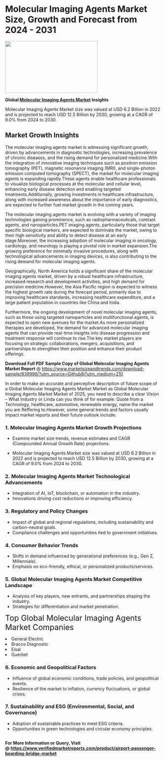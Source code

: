 <H1>Molecular Imaging Agents Market Size, Growth and Forecast from 2024 - 2031</H1><img class="aligncenter size-medium wp-image-584254" src="https://thirdeyenews.in/wp-content/uploads/2024/09/Global-Market-Research-300x168.jpeg" alt="" width="300" height="168" /><p><strong>Global&nbsp;<a href="https://www.marketsizeandtrends.com/download-sample/839996/?utm_source=Github8j?utm_medium=210">Molecular Imaging Agents Market</a> Insights</strong></p><p>Molecular Imaging Agents Market size was valued at USD 6.2 Billion in 2022 and is projected to reach USD 12.5 Billion by 2030, growing at a CAGR of 9.0% from 2024 to 2030.</p><p><h2>Market Growth Insights</h2> <p>The molecular imaging agents market is witnessing significant growth, driven by advancements in diagnostic technologies, increasing prevalence of chronic diseases, and the rising demand for personalized medicine.With the integration of innovative imaging techniques such as positron emission tomography (PET), magnetic resonance imaging (MRI), and single-photon emission computed tomography (SPECT), the market for molecular imaging agents is expanding rapidly.These agents enable healthcare professionals to visualize biological processes at the molecular and cellular level, enhancing early disease detection and enabling targeted treatments.Additionally, growing investments in healthcare infrastructure, along with increased awareness about the importance of early diagnostics, are expected to further fuel market growth in the coming years.</p> <p>The molecular imaging agents market is evolving with a variety of imaging technologies gaining prominence, such as radiopharmaceuticals, contrast agents, and nanoparticles.PET imaging agents, particularly those that target specific biological markers, are expected to dominate the market, owing to their high sensitivity and ability to detect disease at an early stage.Moreover, the increasing adoption of molecular imaging in oncology, cardiology, and neurology is playing a pivotal role in market expansion.The growing preference for minimally invasive procedures, along with technological advancements in imaging devices, is also contributing to the rising demand for molecular imaging agents.</p> <p>Geographically, North America holds a significant share of the molecular imaging agents market, driven by a robust healthcare infrastructure, increased research and development activities, and high demand for precision medicine.However, the Asia Pacific region is expected to witness the highest growth rate during the forecast period, primarily due to improving healthcare standards, increasing healthcare expenditure, and a large patient population in countries like China and India.</p> <p>Furthermore, the ongoing development of novel molecular imaging agents, such as those using targeted nanoparticles and multifunctional agents, is expected to open new avenues for the market.As more personalized therapies are developed, the demand for advanced molecular imaging agents that can provide real-time insights into disease progression and treatment response will continue to rise.The key market players are focusing on strategic collaborations, mergers, acquisitions, and partnerships to strengthen their position and enhance their product offerings.</p> <p></p><p><span class=""><strong>Download Full PDF Sample Copy of Global Molecular Imaging Agents Market Report</strong> @ <a href="https://www.marketsizeandtrends.com/download-sample/839996/?utm_source=Github8j?utm_medium=210" target="_blank">https://www.marketsizeandtrends.com/download-sample/839996/?utm_source=Github8j?utm_medium=210</a></span></p><p>In order to make an accurate and perceptive description of future scope of a Global&nbsp;Molecular Imaging Agents Market Market as Global&nbsp;Molecular Imaging Agents Market Market of 2025, you need to describe a clear Vision &ndash; What Industry or Linda can you think of for example: Quote from a Technology, healthcare, automotive, renewable energy, name the market you are Reffering to.However, some general trends and factors usually impact market reports and their future outlook include:</p><h3>1.&nbsp;<strong>Molecular Imaging Agents Market Growth Projections</strong></h3><ul><li>Examine market size trends, revenue estimates and CAGR (Compounded Annual Growth Rate) projections.</li><li><p>Molecular Imaging Agents Market size was valued at USD 6.2 Billion in 2022 and is projected to reach USD 12.5 Billion by 2030, growing at a CAGR of 9.0% from 2024 to 2030.</p></li></ul><h3>2.&nbsp;<strong>Molecular Imaging Agents Market Technological Advancements</strong></h3><ul><li>Integration of AI, IoT, blockchain, or automation in the industry.</li><li>Innovations driving cost reductions or improving efficiency.</li></ul><h3>3.&nbsp;<strong>Regulatory and Policy Changes</strong></h3><ul><li>Impact of global and regional regulations, including sustainability and carbon-neutral goals.</li><li>Compliance challenges and opportunities tied to government initiatives.</li></ul><h3>4.&nbsp;<strong>Consumer Behavior Trends</strong></h3><ul><li>Shifts in demand influenced by generational preferences (e.g., Gen Z, Millennials).</li><li>Emphasis on eco-friendly, ethical, or personalized products/services.</li></ul><h3>5.&nbsp;<strong>Global Molecular Imaging Agents Market Competitive Landscape</strong></h3><ul><li>Analysis of key players, new entrants, and partnerships shaping the industry.</li><li>Strategies for differentiation and market penetration.</li></ul><p data-pm-slice="1 1 []"><span style="color: inherit; font-family: inherit; font-size: 25px;">Top Global Molecular Imaging Agents Market Companies</span></p><div class="" data-test-id=""><p><li>General Electric</li><li> Bracco Diagnostic</li><li> Eisai</li><li> Guerbet</li></p></div><h3>6.&nbsp;<strong>Economic and Geopolitical Factors</strong></h3><ul><li>Influence of global economic conditions, trade policies, and geopolitical events.</li><li>Resilience of the market to inflation, currency fluctuations, or global crises.</li></ul><h3>7.&nbsp;<strong>Sustainability and ESG (Environmental, Social, and Governance)</strong></h3><ul><li>Adoption of sustainable practices to meet ESG criteria.</li><li>Opportunities in green technologies and circular economy principles.</li></ul><h2><strong style="font-size: 14px;">For More Information or Query, Visit @&nbsp;</strong><a style="background-color: #ffffff; font-size: 14px;" href="https://www.marketsizeandtrends.com/report/molecular-imaging-agents-market/" target="_blank">https://www.verifiedmarketreports.com/product/airport-passenger-boarding-bridge-market</a></h2>